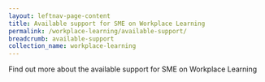 ```yaml
---
layout: leftnav-page-content
title: Available support for SME on Workplace Learning
permalink: /workplace-learning/available-support/
breadcrumb: available-support
collection_name: workplace-learning
---
```


Find out more about the available support for SME on Workplace Learning
